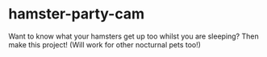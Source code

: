 hamster-party-cam
=================

Want to know what your hamsters get up too whilst you are sleeping? Then make this project! (Will work for other nocturnal pets too!) 
